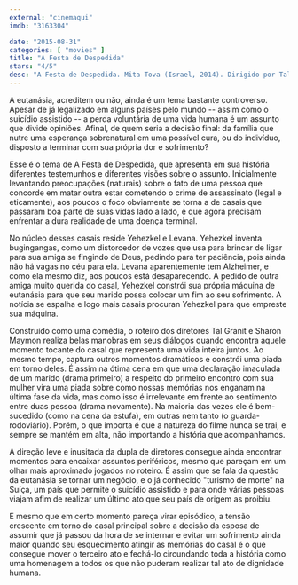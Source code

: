 ```yaml
---
external: "cinemaqui"
imdb: "3163304"

date: "2015-08-31"
categories: [ "movies" ]
title: "A Festa de Despedida"
stars: "4/5"
desc: "A Festa de Despedida. Mita Tova (Israel, 2014). Dirigido por Tal Granit, Sharon Maymon. Escrito por Tal Granit, Sharon Maymon. Com Ze'ev Revach, Levana Finkelstein, Aliza Rosen, Ilan Dar, Raffi Tavor, Yosef Carmon, Hilla Sarjon, Assaf Ben-Shimon, Ilanit Dado. Crítica escrita para o site CinemAqui."
---
```

A eutanásia, acreditem ou não, ainda é um tema bastante controverso. Apesar de já legalizado em alguns países pelo mundo -- assim como o suicídio assistido -- a perda voluntária de uma vida humana é um assunto que divide opiniões. Afinal, de quem seria a decisão final: da família que nutre uma esperança sobrenatural em uma possível cura, ou do indivíduo, disposto a terminar com sua própria dor e sofrimento?

Esse é o tema de A Festa de Despedida, que apresenta em sua história diferentes testemunhos e diferentes visões sobre o assunto. Inicialmente levantando preocupações (naturais) sobre o fato de uma pessoa que concorde em matar outra estar cometendo o crime de assassinato (legal e eticamente), aos poucos o foco obviamente se torna a de casais que passaram boa parte de suas vidas lado a lado, e que agora precisam enfrentar a dura realidade de uma doença terminal.

No núcleo desses casais reside Yehezkel e Levana. Yehezkel inventa bugingangas, como um distorcedor de vozes que usa para brincar de ligar para sua amiga se fingindo de Deus, pedindo para ter paciência, pois ainda não há vagas no céu para ela. Levana aparentemente tem Alzheimer, e como ela mesmo diz, aos poucos está desaparecendo. A pedido de outra amiga muito querida do casal, Yehezkel constrói sua própria máquina de eutanásia para que seu marido possa colocar um fim ao seu sofrimento. A notícia se espalha e logo mais casais procuran Yehezkel para que empreste sua máquina.

Construído como uma comédia, o roteiro dos diretores Tal Granit e Sharon Maymon realiza belas manobras em seus diálogos quando encontra aquele momento tocante do casal que representa uma vida inteira juntos. Ao mesmo tempo, captura outros momentos dramáticos e constrói uma piada em torno deles. É assim na ótima cena em que uma declaração imaculada de um marido (drama primeiro) a respeito do primeiro encontro com sua mulher vira uma piada sobre como nossas memórias nos enganam na última fase da vida, mas como isso é irrelevante em frente ao sentimento entre duas pessoa (drama novamente). Na maioria das vezes ele é bem-sucedido (como na cena da estufa), em outras nem tanto (o guarda-rodoviário). Porém, o que importa é que a natureza do filme nunca se trai, e sempre se mantém em alta, não importando a história que acompanhamos.

A direção leve e inusitada da dupla de diretores consegue ainda encontrar momentos para encaixar assuntos periféricos, mesmo que pareçam em um olhar mais aproximado jogados no roteiro. É assim que se fala da questão da eutanásia se tornar um negócio, e o já conhecido "turismo de morte" na Suíça, um país que permite o suicídio assistido e para onde várias pessoas viajam afim de realizar um último ato que seu país de origem as proibiu.

E mesmo que em certo momento pareça virar episódico, a tensão crescente em torno do casal principal sobre a decisão da esposa de assumir que já passou da hora de se internar e evitar um sofrimento ainda maior quando seu esquecimento atingir as memórias do casal é o que consegue mover o terceiro ato e fechá-lo circundando toda a história como uma homenagem a todos os que não puderam realizar tal ato de dignidade humana.
